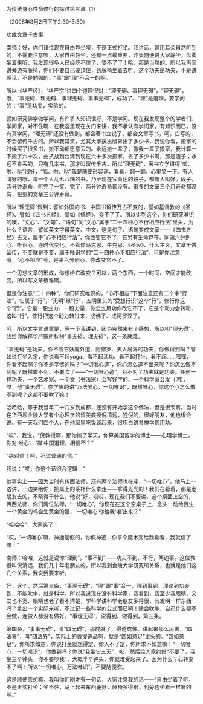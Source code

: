 为传统身心性命修行的探讨第三章（1）

（2008年8月2日下午2:30-5:30）

功成文章千古事

南师：好，你们诸位现在自由静坐噢，不是正式打坐。我讲话，是用耳朵自然听到的，不需要注意噢，大家自由静坐。还有一点最重要，昨天随便讲大家静坐，盘脚坐着来听，我发现很多人已经吃不住了，受不了了！哈，那是当然的。所以我再三讲旁边有藤椅，你们不要自己硬顶住，到藤椅坐着去听。这个功夫是功夫，不是讲理论，不是勉强的，“事”跟“理”不合一的啊。

所以《华严经》，“华严宗”讲四个道理很对：“理无碍、事理无碍”，“理无碍”，哦，“事无碍、理无碍、事理无碍、事事无碍”，成功了。“理”是道理，要学问的；“事”是功夫，实验的。

譬如研究佛学做学问，有许多人知识很好，不是学问。现在我发现整个的学者们、学问家，对不住啊，在我这里现在关门来讲，我不承认有学问家，有知识而已，没有真学问，“理无碍”还没有做到。都会著书立说了，都会文章写书，呵，白写的，不会留传千古的。所以我常笑，尤其大家搞出版界出了多少书，我说你看，搬家的时候买了很多书，搬不动都愿意丢的。永远搬一辈子，像我一辈子搬家，我计算一下搬了六十次，由抗战到台湾到现在六十多次搬家，丢了多少书啊，那是渣子；永远不肯丢的，只有几本书，那才叫留传千古。所以“理无碍”，著书立学讲得“呱、啦、哒”很好，“呱、啦、哒”我是随便形容词，看看，翻一翻，心里笑一下。有人叫好的哦，每一个人乱七八糟的书，乃至现在写黄色的段子，都有人叫好。段子，两分钟寿命，听完了一笑，完了，两分钟寿命都没有。很多的文章三个月寿命都没有，报纸的文章三分钟寿命。

所以“理无碍”做到：譬如外国的书、中国书留传万古不变的，譬如基督教的《圣经》、譬如《四书五经》、譬如《佛经》，变不了了。所以讲到这个，你们研究唯识的噢，“文心”、“文句”，“语句”同“文心”属于“二十四种心不行相应行法”里头，为什么？语言，譬如英文字母英文、中文，这是句子、语句变成文章——《四书五经》古文，属于“心不相应行法”，你改变它不了，它另有生命存在。同第六分别心、唯识心，连时代变化，不管你马克思、牛克思、《圣经》、什么主义，文章千古留传，不变就是不变，属于唯识学的“二十四种心不相应行法”。可是你注意哦，“心不相应”哦，是第六分别心，你改变它不了。

一个思想文章的形成，你想给它改变？可以，两个东西，一个时间、空间才能改变。所以写文章很难啊。

但是你注意“二十四种”，你们研究唯识的，“心不相应”下面注意还有二个字“行法”，它属于“行”，“无明”缘“行”，五阴里头的“受想行识”这个“行”，修行修这个“行”，它是一股业力、一股力量，你怎么用功你改它不了，它是个动力会转动，这叫“行”。修行把这个动力转过来，成佛了、成阿罗汉了。

呵，所以文字言语重要，等一下我讲到，因为突然来有个感想，所以叫“理无碍”，我给你解释华严宗所标榜“事无碍、理无碍”，这一条就难。

“事无碍”是功夫。你不管它妖魔外道、阿修罗、天人境界的功夫，你做得到吗？譬如说打坐入定，你说看不起yoga、看不起武功、看不起打坐、看不起……嘿嘿，你看不起啊？你不是学佛的吗？“一切唯心造”，你心怎么造不出来呢？你怎么做不到呢？既然做不到，不要吹了——“一切唯心造”，对不对？功夫就是功夫。任何一样功夫，一个艺术家、一个文（书法家）会写好字的、一个科学家会发（明），哎，他“事无碍”。你学佛的讲“万法唯心，一切唯识”，既然唯心，你这个心怎么做不到呢？这都不要吹了嘛！

哈哈哈，等于我当年二十几岁到成都，还没有开始学这个佛法，但是很羡慕。当时在华西坝金陵大学有个心理学的留美教授倪清远，姓倪的，很好朋友，他也很会说。有一天我们四个人，在他家里吃饭谈起来，很坦白讲参禅学佛用功。

“哎”，我说，“倪教授啊，那你搞了半天，你算美国留学的博士——心理学博士，你对‘唯心’、‘禅’中国道理，相信不？”

“绝对信！呵，不过普通的信。”

我说：“哎，你这个话很合逻辑！”

他事实上——因为当时有传西法师，还有两个法师也在座，“一切唯心”，他马上一边讲，一边笑给你，把桌上的茶杯什么拿走——拿得光光的！我们在看着，都是老朋友去的，不晓得干什么。他说“好，哎哎，现在我们不要讲，这个桌面上空的，传西法师、你们两位法师，‘一切唯心’，你现在在这个空桌子上，念头一动给我生一个黄金的鸡会生黄金的蛋，‘一切唯心’你给我‘唯’出来？”

“哈哈哈”，大家笑了！

“哎，‘一切唯心’嘛，神通是假的，你假神通，你拿个魔术变给我看看，我就信了嘛！”

南师：哈哈，这就是说你“理到”，“事不到”——功夫不到，不行，两边事。这位教授叫倪清远，我们几十年老朋友的，所以我到金陵大学研究所关系，也就是他们这几个关系，我说我要来听。

好，这个，然后第三条，“事理无碍”，“理”跟“事”合一，理到事到，理论到功夫到，不能吹牛，就是科学。所以我说现在没有科学家，我看到，我至少我眼睛，交友也不宽、眼睛也老了看不清楚，学科学讲科学老朋友多得很，有发明一样东西吗？拿出一个实际来听，不过记一些科学的公式而已啊！除会吹牛，自己什么都不会做，连做人都没有做好。“事理无碍”，说得到、做得到，第三条。

第四条，“事事无碍”，叫“四无碍”，那成就了，得道成佛。讲起来那么厉害，“四法界”，叫“四法界”，实际上的菩提道品啊，就是“四如意足”里头的。“四如意足”，你所求如意，你说打坐就想得定，你入不了定，你所求不如意嘛！“一切唯心、一切唯识”，你做到吗？你说“我坐它三天”，哎，然后给人家约好“不要了，我坐三个钟头，你不要吵我”，大概半个钟头，你就难受起来了。因为什么？心转变不了啊！所以“一切唯心，万法唯识”，不要随便吹。

这是顺便感想嘛，我叫你们刚才有一句话，大家注意我的话——“自由坐着了听，不是正式打坐；坐不住，马上起来东西叠好，藤椅多得很，到旁边坐着一样听的啊。”


